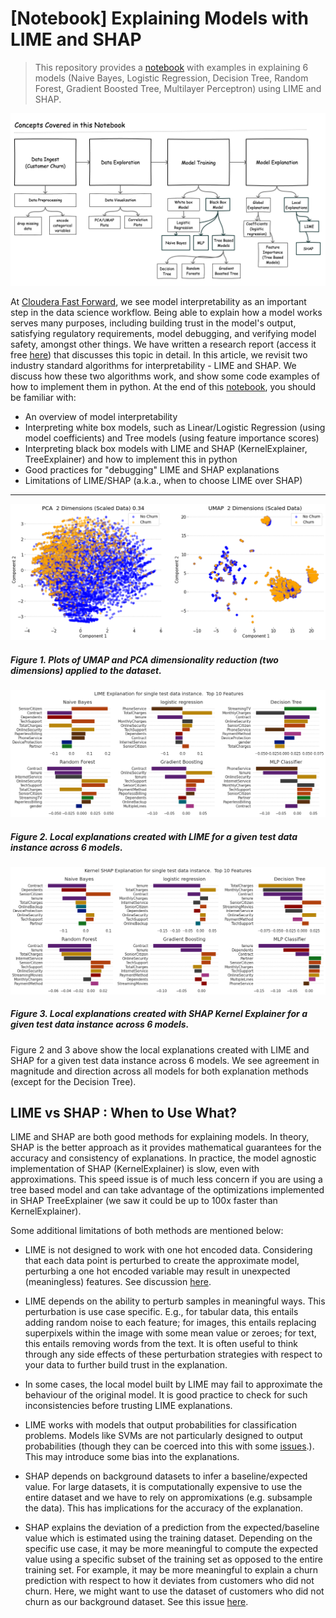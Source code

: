 # [Notebook] Explaining Models with LIME and SHAP

> This repository provides a [notebook](explainability.ipynb) with examples in explaining 6 models (Naive Bayes, Logistic Regression, Decision Tree, Random Forest, Gradient Boosted Tree, Multilayer Perceptron) using LIME and SHAP.

![lime results](docs/images/limeshap.png)

At [Cloudera Fast Forward](https://www.cloudera.com/products/fast-forward-labs-research.html), we see model interpretability as an important step in the data science workflow. Being able to explain how a model works serves many purposes, including building trust in the model's output, satisfying regulatory requirements, model  debugging, and verifying model safety, amongst other things. We have written a research report (access it free [here](https://ff06-2020.fastforwardlabs.com/)) that discusses this topic in detail.
In this article, we revisit two industry standard algorithms for interpretability - LIME and SHAP. We discuss how these two algorithms work, and show some code examples of how to implement them in python. At the end of this [notebook](explainability.ipynb), you should be familiar with:

- An overview of model interpretability
- Interpreting white box models, such as Linear/Logistic Regression (using model coefficients) and Tree models (using feature importance scores)
- Interpreting black box models with LIME and SHAP (KernelExplainer, TreeExplainer) and how to implement this in python
- Good practices for "debugging" LIME and SHAP explanations
- Limitations of LIME/SHAP (a.k.a., when to choose LIME over SHAP)


---



![exploration](docs/images/exploration.png)
##### Figure 1. Plots of UMAP and PCA dimensionality reduction (two dimensions) applied to the dataset. 

![lime results](docs/images/limeresults.png)
##### Figure 2. Local explanations created with LIME for a given test data instance across 6 models.  


![shap results](docs/images/kernelshap.png)
##### Figure 3. Local explanations created with SHAP Kernel Explainer for a given test data instance across 6 models.


Figure 2 and 3 above show the local explanations created with LIME and SHAP for a given test data instance across 6 models. We see agreement in magnitude and direction across all models for both explanation methods (except for the Decision Tree).

## LIME vs SHAP : When to Use What?

LIME and SHAP are both good methods for explaining models. In theory, SHAP is the better approach as it provides mathematical guarantees for the accuracy and consistency of explanations. In practice, the model agnostic implementation of SHAP (KernelExplainer) is slow, even with approximations. This speed issue is of much less concern if you are using a tree based model and can take advantage of the optimizations implemented in SHAP TreeExplainer (we saw it could be up to 100x faster than KernelExplainer).

Some additional limitations of both methods are mentioned below:

- LIME is not designed to work with one hot encoded data. Considering that each data point is perturbed to create the approximate model, perturbing a one hot encoded variable may result in unexpected (meaningless) features. See discussion [here](https://github.com/marcotcr/lime/issues/153).
- LIME depends on the ability to perturb samples in meaningful ways. This perturbation is use case specific. E.g., for tabular data, this entails adding random noise to each feature; for images, this entails replacing superpixels within the image with some mean value or zeroes; for text, this entails removing words from the text. It is often useful to think through any side effects of these perturbation strategies with respect to your data to further build trust in the explanation.
- In some cases, the local model built by LIME may fail to approximate the behaviour of the original model. It is good practice to check for such inconsistencies before trusting LIME explanations.

- LIME works with models that output probabilities for classification problems. Models like SVMs are not particularly designed to output probabilities (though they can be coerced into this with some [issues](https://scikit-learn.org/stable/modules/svm.html).). This may introduce some bias into the explanations.

- SHAP depends on background datasets to infer a baseline/expected value. For large datasets, it is computationally expensive to use the entire dataset and we have to rely on appromixations (e.g. subsample the data). This has implications for the accuracy of the explanation.

- SHAP explains the deviation of a prediction from the expected/baseline value which is estimated using the training dataset. Depending on the specific use case, it may be more meaningful to compute the expected value using a specific subset of the training set as opposed to the entire training set. For example, it may be more meaningful to explain a churn prediction with respect to how it deviates from customers who did not churn. Here, we might want to use the dataset of customers who did not churn as our background dataset. See this issue [here](https://github.com/slundberg/shap/issues/435).

